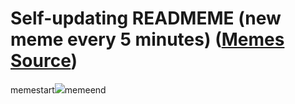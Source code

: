 # Self-updating READMEME (new meme every 5 minutes) ([Memes Source](https://bramses.notion.site/a49c1e962b7646879176ac3b327b6533?v=4d1eda54b170483cb03a40f257231764))

memestart![](https://www.notion.so/image/https%3A%2F%2Fs3-us-west-2.amazonaws.com%2Fsecure.notion-static.com%2F1f7badc4-ed85-4b1c-8346-c1f7e6f25926%2F7B62E0D2-CC9A-405D-8DA7-1A61FA6C7EA9.jpeg?table=block&id=c55f511e-2728-4f82-a961-5627e2a15a79&cache=v2)memeend
